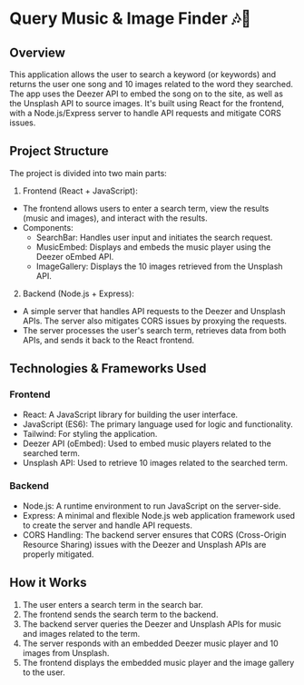 # Query Music & Image Finder 🎶🌄

## Overview

This application allows the user to search a keyword (or keywords) and returns the user one song and 10 images related to the word they searched. The app uses the Deezer API to embed the song on to the site, as well as the Unsplash API to source images. It's built using React for the frontend, with a Node.js/Express server to handle API requests and mitigate CORS issues.

## Project Structure

The project is divided into two main parts:

1. Frontend (React + JavaScript):

- The frontend allows users to enter a search term, view the results (music and images), and interact with the results.
- Components:
  - SearchBar: Handles user input and initiates the search request.
  - MusicEmbed: Displays and embeds the music player using the Deezer oEmbed API.
  - ImageGallery: Displays the 10 images retrieved from the Unsplash API.

2. Backend (Node.js + Express):

- A simple server that handles API requests to the Deezer and Unsplash APIs. The server also mitigates CORS issues by proxying the requests.
- The server processes the user's search term, retrieves data from both APIs, and sends it back to the React frontend.

## Technologies & Frameworks Used

### Frontend

- React: A JavaScript library for building the user interface.
- JavaScript (ES6): The primary language used for logic and functionality.
- Tailwind: For styling the application.
- Deezer API (oEmbed): Used to embed music players related to the searched term.
- Unsplash API: Used to retrieve 10 images related to the searched term.

### Backend

- Node.js: A runtime environment to run JavaScript on the server-side.
- Express: A minimal and flexible Node.js web application framework used to create the server and handle API requests.
- CORS Handling: The backend server ensures that CORS (Cross-Origin Resource Sharing) issues with the Deezer and Unsplash APIs are properly mitigated.

## How it Works

1. The user enters a search term in the search bar.
2. The frontend sends the search term to the backend.
3. The backend server queries the Deezer and Unsplash APIs for music and images related to the term.
4. The server responds with an embedded Deezer music player and 10 images from Unsplash.
5. The frontend displays the embedded music player and the image gallery to the user.
